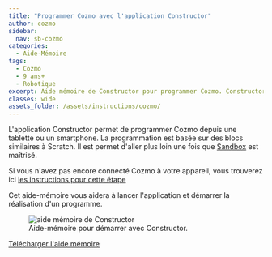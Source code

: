 ```yaml
---
title: "Programmer Cozmo avec l'application Constructor"
author: cozmo
sidebar:
  nav: sb-cozmo
categories:
  - Aide-Mémoire
tags:
  - Cozmo
  - 9 ans+
  - Robotique
excerpt: Aide mémoire de Constructor pour programmer Cozmo. Constructor est un logiciel plus avancé que Sandbox. Il utilise des blocs similaires à Scratch.
classes: wide
assets_folder: /assets/instructions/cozmo/
---
```


L'application Constructor permet de programmer Cozmo depuis une tablette ou un smartphone. La programmation est basée sur des blocs similaires à Scratch. Il est  permet d'aller plus loin une fois que <a href="{{site.baseurl}}/aide-m%C3%A9moire/cozmo-sandbox/" target="_blank" >Sandbox</a> est maîtrisé.

Si vous n'avez pas encore connecté Cozmo à votre appareil, vous trouverez  ici <a href="{{site.baseurl}}/aide-m%C3%A9moire/cozmo-mise-en-route/" target="_blank" >les instructions pour cette étape</a>

Cet aide-mémoire vous aidera à lancer l'application et démarrer la réalisation d'un programme.

<figure>
  <img src="{{site.baseurl}}{{page.assets_folder}}cozmo-constructor.png" alt="aide mémoire de Constructor">
  <figcaption>Aide-mémoire pour démarrer avec Constructor.</figcaption>
</figure>
<!-- A4 -->

<a href="{{site.baseurl}}{{page.assets_folder}}/cozmo-constructor.png" target="_blank" class=".btn .btn--success .btn--large">Télécharger l'aide mémoire</a>

